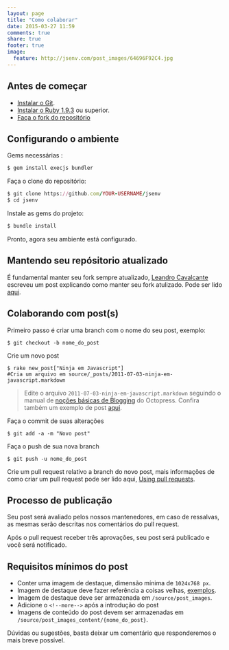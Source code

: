 ```yaml
---
layout: page
title: "Como colaborar"
date: 2015-03-27 11:59
comments: true
share: true
footer: true
image:
  feature: http://jsenv.com/post_images/64696F92C4.jpg
---
```


## Antes de começar 

* [Instalar o Git](http://git-scm.com/book/pt-br/v1/Primeiros-passos-Instalando-Git). 
* [Instalar o Ruby 1.9.3](https://www.ruby-lang.org/en/documentation/installation/) ou superior.
* [Faça o fork do repositório](https://github.com/JS-ENV/jsenv-site)

## Configurando o ambiente

Gems necessárias :

``` rb
$ gem install execjs bundler 
```
Faça o clone do repositório:

``` rb 
$ git clone https://github.com/YOUR-USERNAME/jsenv
$ cd jsenv
```

Instale as gems do projeto:

``` rb
$ bundle install
```

Pronto, agora seu ambiente está configurado.

## Mantendo seu repósitorio atualizado

É fundamental manter seu fork sempre atualizado, [Leandro Cavalcante](https://twitter.com/Lezado) escreveu um post explicando como manter seu fork atulizado. Pode ser lido [aqui](http://jsenv.com/blog/2015/02/23/como-sincronizar-um-fork-com-seu-repositorio-original/).


## Colaborando com post(s)

Primeiro passo é criar uma branch com o nome do seu post, exemplo: 

```
$ git checkout -b nome_do_post
```

Crie um novo post

```
$ rake new_post["Ninja em Javascript"]
#Cria um arquivo em source/_posts/2011-07-03-ninja-em-javascript.markdown
``` 

>Edite o arquivo `2011-07-03-ninja-em-javascript.markdown` seguindo o manual de [noções básicas de Blogging](http://octopress.org/docs/blogging/) do Octopress. Confira também um exemplo de post [aqui](https://raw.githubusercontent.com/gmoura/jsenv/master/source/_posts/2015-03-08-usando-o-console-parte-1-console-api.markdown).

Faça o commit de suas alterações

```
$ git add -a -m "Novo post"
```

Faça o push de sua nova branch

```
$ git push -u nome_do_post
```

Crie um pull request relativo a branch do novo post, mais informações de como criar um pull request pode ser lido aqui, [Using pull requests](https://help.github.com/articles/using-pull-requests/).

## Processo de publicação

Seu post será avaliado pelos nossos mantenedores, em caso de ressalvas, as mesmas serão descritas nos comentários do pull request.

Após o pull request receber três aprovações, seu post será publicado e você será notificado.

## Requisitos mínimos do post

* Conter uma imagem de destaque, dimensão mínima de `1024x768 px`.
* Imagem de destaque deve fazer referência a coisas velhas, [exemplos](https://stocksnap.io/search/vintage/sort/relevance/desc).
* Imagem de destaque deve ser armazenada em `/source/post_images`.
* Adicione o `<!--more-->` após a introdução do post
* Imagens de conteúdo do post devem ser armazenadas em `/source/post_images_content/{nome_do_post}`.

Dúvidas ou sugestões, basta deixar um comentário que responderemos o mais breve possível.

